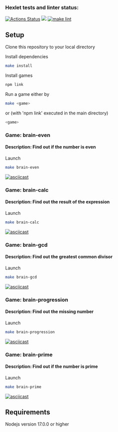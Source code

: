 ### Hexlet tests and linter status:
[![Actions Status](https://github.com/Takaiva/frontend-project-lvl1/workflows/hexlet-check/badge.svg)](https://github.com/Takaiva/frontend-project-lvl1/actions)
<a href="https://codeclimate.com/github/codeclimate/codeclimate/maintainability"><img src="https://api.codeclimate.com/v1/badges/a99a88d28ad37a79dbf6/maintainability" /></a>
[![make lint](https://github.com/Takaiva/frontend-project-lvl1/actions/workflows/linter-check.yml/badge.svg?branch=main)](https://github.com/Takaiva/frontend-project-lvl1/actions/workflows/linter-check.yml)

## Setup

Clone this repository to your local directory

Install dependencies

```sh
make install
```

Install games

```sh
npm link
```

Run a game either by

```sh
make <game>
```

or (with 'npm link' executed in the main directory)

```sh
<game>
```

### Game: brain-even

#### Description: Find out if the number is even

Launch

```sh
make brain-even
```

[![asciicast](https://asciinema.org/a/SbhptRjuLKbGSBCzP4FlS2cUu.svg)](https://asciinema.org/a/SbhptRjuLKbGSBCzP4FlS2cUu)

### Game: brain-calc

#### Description: Find out the result of the expression

Launch

```sh
make brain-calc
```

[![asciicast](https://asciinema.org/a/8gnCtBFze8GThGmuoy1KRkg6C.svg)](https://asciinema.org/a/8gnCtBFze8GThGmuoy1KRkg6C)

### Game: brain-gcd

#### Description: Find out the greatest common divisor

Launch

```sh
make brain-gcd
```

[![asciicast](https://asciinema.org/a/zAunCn6mgHZhS24rNy0QdXUpE.svg)](https://asciinema.org/a/zAunCn6mgHZhS24rNy0QdXUpE)

### Game: brain-progression

#### Description: Find out the missing number

Launch

```sh
make brain-progression
```

[![asciicast](https://asciinema.org/a/R4rFF3pTMgV7SVYqK0c6ylA35.svg)](https://asciinema.org/a/R4rFF3pTMgV7SVYqK0c6ylA35)

### Game: brain-prime

#### Description: Find out if the number is prime

Launch

```sh
make brain-prime
```

[![asciicast](https://asciinema.org/a/UHrkSmjiJuyCVisgnR3zVxaLQ.svg)](https://asciinema.org/a/UHrkSmjiJuyCVisgnR3zVxaLQ)

## Requirements

Nodejs version 17.0.0 or higher
